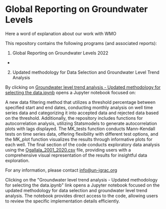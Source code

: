 # Global Reporting on Groundwater Levels
Here a word of explanation about our work with WMO


This repository contains the following programs (and associated reports):
1) Global Reporting on Groundwater Levels 2022
- 
2) Updated methodology for Data Selection and Groundwater Level Trend Analysis

By clicking on [Groundwater level trend analysis - Updated methodology for selecting the data.ipynb](https://github.com/UNIGRAC/Global-Reporting-Groundwater-Levels/blob/b3e4c6bccfe4d3b903159db3dad25c6f26054f7e/Groundwater%20level%20trend%20analysis%20-%20Updated%20methodology%20for%20selecting%20the%20data.ipynb) opens a Jupyter notebook focused on:

A new data filtering method that utilizes a threshold percentage between specified start and end dates, conducting monthly analysis on well time series data and categorizing it into accepted data and rejected data based on the threshold. Additionally, the repository includes functions for autocorrelation analysis, utilizing Statsmodels to generate autocorrelation plots with lags displayed. The MK_tests function conducts Mann-Kendall tests on time series data, offering flexibility with different test options, and the MK_plot function visualizes the results through informative plots for each well. The final section of the code conducts exploratory data analysis using the [Ogallala_2001_2020.csv](https://github.com/UNIGRAC/Global-Reporting-Groundwater-Levels/blob/e7505cbc2b06735f20f15a3ba332f29aba60c570/Ogallala_2001_2020.csv) file, providing users with a comprehensive visual representation of the results for insightful data exploration.



For any information, please contact info@un-igrac.org




Clicking on the "Groundwater level trend analysis - Updated methodology for selecting the data.ipynb" link opens a Jupyter notebook focused on the updated methodology for data selection and groundwater level trend analysis. The notebook provides direct access to the code, allowing users to review the specific implementation details efficiently.
